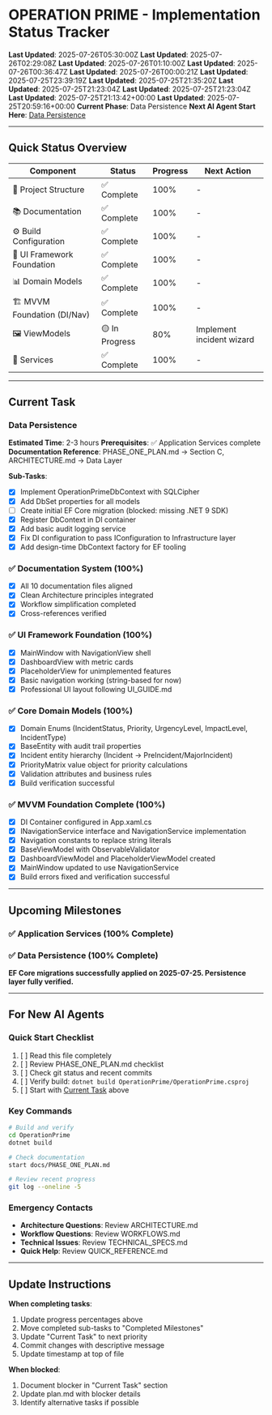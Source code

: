 # OPERATION PRIME - Implementation Status Tracker
**Last Updated**: 2025-07-26T05:30:00Z
**Last Updated**: 2025-07-26T02:29:08Z
**Last Updated**: 2025-07-26T01:10:00Z
**Last Updated**: 2025-07-26T00:36:47Z
**Last Updated**: 2025-07-26T00:00:21Z
**Last Updated**: 2025-07-25T23:39:19Z
**Last Updated**:  2025-07-25T21:35:20Z
**Last Updated**:  2025-07-25T21:23:04Z
**Last Updated**:  2025-07-25T21:23:04Z
**Last Updated**: 2025-07-25T21:13:42+00:00
**Last Updated**: 2025-07-25T20:59:16+00:00
**Current Phase**: Data Persistence
**Next AI Agent Start Here**: [Data Persistence](#current-task)

---

## Quick Status Overview

| Component | Status | Progress | Next Action |
|-----------|--------|----------|-------------|
| 📁 Project Structure | ✅ Complete | 100% | - |
| 📚 Documentation | ✅ Complete | 100% | - |
| ⚙️ Build Configuration | ✅ Complete | 100% | - |
| 🎨 UI Framework Foundation | ✅ Complete | 100% | - |
| 📊 Domain Models | ✅ Complete | 100% | - |
| 🏗️ MVVM Foundation (DI/Nav) | ✅ Complete | 100% | - |
| 🖼️ ViewModels | 🟡 In Progress | 80% | Implement incident wizard |
| 🔧 Services | ✅ Complete | 100% | - |

---

## Current Task

### **Data Persistence**
**Estimated Time**: 2-3 hours
**Prerequisites**: ✅ Application Services complete
**Documentation Reference**: PHASE_ONE_PLAN.md → Section C, ARCHITECTURE.md → Data Layer

**Sub-Tasks**:
- [x] Implement OperationPrimeDbContext with SQLCipher
- [x] Add DbSet properties for all models
- [ ] Create initial EF Core migration (blocked: missing .NET 9 SDK)
- [x] Register DbContext in DI container
- [x] Add basic audit logging service
- [x] Fix DI configuration to pass IConfiguration to Infrastructure layer
- [x] Add design-time DbContext factory for EF tooling

### ✅ Documentation System (100%)
- [x] All 10 documentation files aligned
- [x] Clean Architecture principles integrated
- [x] Workflow simplification completed
- [x] Cross-references verified

### ✅ UI Framework Foundation (100%)
- [x] MainWindow with NavigationView shell
- [x] DashboardView with metric cards
- [x] PlaceholderView for unimplemented features
- [x] Basic navigation working (string-based for now)
- [x] Professional UI layout following UI_GUIDE.md

### ✅ Core Domain Models (100%)
- [x] Domain Enums (IncidentStatus, Priority, UrgencyLevel, ImpactLevel, IncidentType)
- [x] BaseEntity with audit trail properties
- [x] Incident entity hierarchy (Incident → PreIncident/MajorIncident)
- [x] PriorityMatrix value object for priority calculations
- [x] Validation attributes and business rules
- [x] Build verification successful

### ✅ MVVM Foundation Complete (100%)
- [x] DI Container configured in App.xaml.cs
- [x] INavigationService interface and NavigationService implementation
- [x] Navigation constants to replace string literals
- [x] BaseViewModel with ObservableValidator
- [x] DashboardViewModel and PlaceholderViewModel created
- [x] MainWindow updated to use NavigationService
- [x] Build errors fixed and verification successful

---

## Upcoming Milestones

### ✅ Application Services (100% Complete)

### ✅ Data Persistence (100% Complete)
**EF Core migrations successfully applied on 2025-07-25. Persistence layer fully verified.**

---

## For New AI Agents

### **Quick Start Checklist**
1. [ ] Read this file completely
2. [ ] Review PHASE_ONE_PLAN.md checklist
3. [ ] Check git status and recent commits
4. [ ] Verify build: `dotnet build OperationPrime/OperationPrime.csproj`
5. [ ] Start with [Current Task](#current-task) above

### **Key Commands**
```bash
# Build and verify
cd OperationPrime
dotnet build

# Check documentation
start docs/PHASE_ONE_PLAN.md

# Review recent progress
git log --oneline -5
```

### **Emergency Contacts**
- **Architecture Questions**: Review ARCHITECTURE.md
- **Workflow Questions**: Review WORKFLOWS.md
- **Technical Issues**: Review TECHNICAL_SPECS.md
- **Quick Help**: Review QUICK_REFERENCE.md

---

## Update Instructions

**When completing tasks**:
1. Update progress percentages above
2. Move completed sub-tasks to "Completed Milestones"
3. Update "Current Task" to next priority
4. Commit changes with descriptive message
5. Update timestamp at top of file

**When blocked**:
1. Document blocker in "Current Task" section
2. Update plan.md with blocker details
3. Identify alternative tasks if possible
